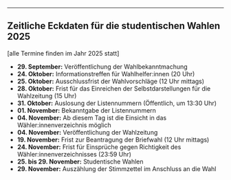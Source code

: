 
---
Zeitliche Eckdaten für die studentischen Wahlen 2025
---

[alle Termine finden im Jahr 2025 statt]

- **29. September:** Veröffentlichung der Wahlbekanntmachung
- **24. Oktober:** Informationstreffen für Wahlhelfer:innen (20 Uhr)
- **25. Oktober:** Ausschlussfrist der Wahlvorschläge (12 Uhr mittags)
- **28. Oktober:** Frist für das Einreichen der Selbstdarstellungen für die Wahlzeitung (15 Uhr)
- **31. Oktober:** Auslosung der Listennummern (Öffentlich, um 13:30 Uhr)
- **01. November:** Bekanntgabe der Listennummern
- **04. November:** Ab diesem Tag ist die Einsicht in das Wähler:innenverzeichnis möglich
- **04. November:** Veröffentlichung der Wahlzeitung
- **19. November:** Frist zur Beantragung der Briefwahl (12 Uhr mittags)
- **24. November:** Frist für Einsprüche gegen Richtigkeit des Wähler:innenverzeichnisses (23:59 Uhr)
- **25. bis 29. November:** Studentische Wahlen
- **29. November:** Auszählung der Stimmzettel im Anschluss an die Wahl
